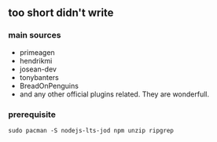 ## too short didn't write

### main sources
- primeagen
- hendrikmi
- josean-dev
- tonybanters
- BreadOnPenguins
- and any other official plugins related. They are wonderfull.

### prerequisite
`sudo pacman -S nodejs-lts-jod npm unzip ripgrep`
